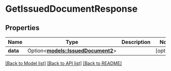 # GetIssuedDocumentResponse

## Properties

Name | Type | Description | Notes
------------ | ------------- | ------------- | -------------
**data** | Option<[**models::IssuedDocument2**](IssuedDocument_2.md)> |  | [optional]

[[Back to Model list]](../README.md#documentation-for-models) [[Back to API list]](../README.md#documentation-for-api-endpoints) [[Back to README]](../README.md)


